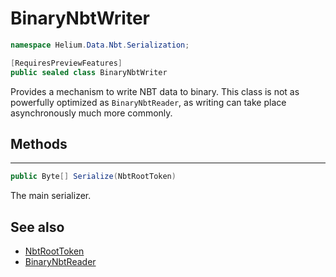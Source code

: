 # BinaryNbtWriter

~~~cs
namespace Helium.Data.Nbt.Serialization;

[RequiresPreviewFeatures]
public sealed class BinaryNbtWriter
~~~

Provides a mechanism to write NBT data to binary. This class is not as powerfully optimized as `BinaryNbtReader`, as writing can take place asynchronously much more commonly.

## Methods

---

~~~cs
public Byte[] Serialize(NbtRootToken)
~~~

The main serializer.

## See also

- [NbtRootToken](./nbtroottoken)
- [BinaryNbtReader](./binarynbtreader)